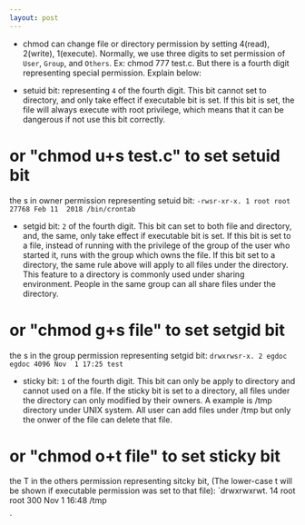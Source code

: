 ```yaml
---
layout: post
---
```


- chmod can change file or directory permission by setting 4(read), 2(write), 1(execute). Normally, we use three digits to set permission of `User`, `Group`, and `Others`. Ex: chmod 777 test.c. But there is a fourth digit representing special permission. Explain below:

- setuid bit: representing `4` of the fourth digit. This bit cannot set to directory, and only take effect if executable bit is set. If this bit is set, the file will always execute with root privilege, which means that it can be dangerous if not use this bit correctly.

# or "chmod u+s test.c" to set setuid bit

the s in owner permission representing setuid bit:
`-rwsr-xr-x. 1 root root 27768 Feb 11  2018 /bin/crontab`


- setgid bit: `2` of the fourth digit. This bit can set to both file and directory, and, the same, only take effect if executable bit is set. If this bit is set to a file, instead of running with the privilege of the group of the user who started it, runs with the group which owns the file.
If this bit set to a directory, the same rule above will apply to all files under the directory. This feature to a directory is commonly used under sharing environment. People in the same group can all share files under the directory.


# or "chmod g+s file" to set setgid bit

the s in the group permission representing setgid bit:
`drwxrwsr-x. 2 egdoc egdoc 4096 Nov  1 17:25 test`

- sticky bit: `1` of the fourth digit. This bit can only be apply to directory and cannot used on a file. If the sticky bit is set to a directory, all files under the directory can only modified by their owners. A example is /tmp directory under UNIX system. All user can add files under /tmp but only the onwer of the file can delete that file.

# or "chmod o+t file" to set sticky bit

the T in the others permission representing sitcky bit, (The lower-case t will be shown if executable permission was set to that file):
`drwxrwxrwt. 14 root root 300 Nov  1 16:48 /tmp

`
